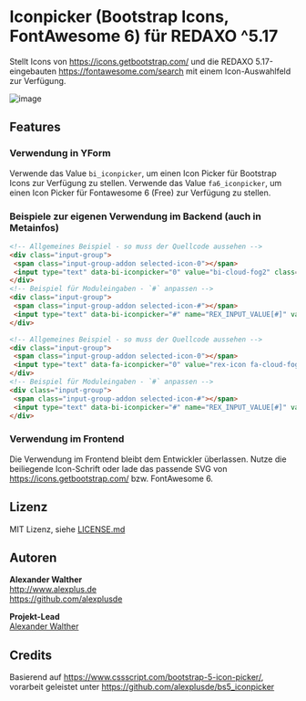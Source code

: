 # Iconpicker (Bootstrap Icons, FontAwesome 6) für REDAXO ^5.17

Stellt Icons von <https://icons.getbootstrap.com/> und die REDAXO 5.17-eingebauten <https://fontawesome.com/search> mit einem Icon-Auswahlfeld zur Verfügung.

![image](https://github.com/FriendsOfREDAXO/iconpicker/assets/3855487/c8360b9f-0a77-48e7-a7e9-02756c9fb9a4)

## Features

### Verwendung in YForm

Verwende das Value `bi_iconpicker`, um einen Icon Picker für Bootstrap Icons zur Verfügung zu stellen.
Verwende das Value `fa6_iconpicker`, um einen Icon Picker für Fontawesome 6 (Free) zur Verfügung zu stellen.

### Beispiele zur eigenen Verwendung im Backend (auch in Metainfos)

```html
<!-- Allgemeines Beispiel - so muss der Quellcode aussehen -->
<div class="input-group">
 <span class="input-group-addon selected-icon-0"></span>
 <input type="text" data-bi-iconpicker="0" value="bi-cloud-fog2" class="form-control bi-iconpicker" />
</div>
<!-- Beispiel für Moduleingaben - `#` anpassen -->
<div class="input-group">
 <span class="input-group-addon selected-icon-#"></span>
 <input type="text" data-bi-iconpicker="#" name="REX_INPUT_VALUE[#]" value="REX_VALUE[#]" class="form-control bi-iconpicker" />
</div>
```
```html
<!-- Allgemeines Beispiel - so muss der Quellcode aussehen -->
<div class="input-group">
 <span class="input-group-addon selected-icon-0"></span>
 <input type="text" data-fa-iconpicker="0" value="rex-icon fa-cloud-fog2" class="form-control fa6-iconpicker" />
</div>
<!-- Beispiel für Moduleingaben - `#` anpassen -->
<div class="input-group">
 <span class="input-group-addon selected-icon-#"></span>
 <input type="text" data-bi-iconpicker="#" name="REX_INPUT_VALUE[#]" value="REX_VALUE[#]" class="form-control fa6-iconpicker" />
</div>
```

### Verwendung im Frontend

Die Verwendung im Frontend bleibt dem Entwickler überlassen. Nutze die beiliegende Icon-Schrift oder lade das passende SVG von <https://icons.getbootstrap.com/> bzw. FontAwesome 6.

## Lizenz

MIT Lizenz, siehe [LICENSE.md](https://github.com/friendsofredaxo/iconpicker/blob/master/LICENSE.md)  

## Autoren

**Alexander Walther**  
<http://www.alexplus.de>  
<https://github.com/alexplusde>  

**Projekt-Lead**  
[Alexander Walther](https://github.com/alexplusde)

## Credits

Basierend auf <https://www.cssscript.com/bootstrap-5-icon-picker/>, vorarbeit geleistet unter <https://github.com/alexplusde/bs5_iconpicker>
